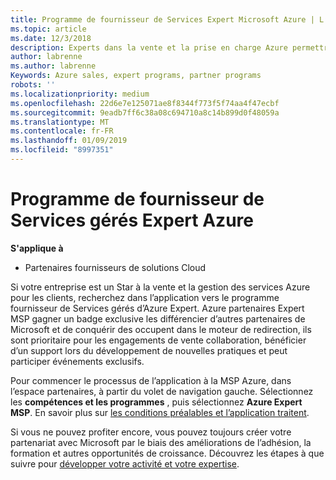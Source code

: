 ```yaml
---
title: Programme de fournisseur de Services Expert Microsoft Azure | L’espace partenaires
ms.topic: article
ms.date: 12/3/2018
description: Experts dans la vente et la prise en charge Azure permettre s’inscrire pour être dans le MSP Expert Azure
author: labrenne
ms.author: labrenne
Keywords: Azure sales, expert programs, partner programs
robots: ''
ms.localizationpriority: medium
ms.openlocfilehash: 22d6e7e125071ae8f8344f773f5f74aa4f47ecbf
ms.sourcegitcommit: 9eadb7ff6c38a08c694710a8c14b899d0f48059a
ms.translationtype: MT
ms.contentlocale: fr-FR
ms.lasthandoff: 01/09/2019
ms.locfileid: "8997351"
---
```

# <a name="azure-expert-managed-services-provider-program"></a>Programme de fournisseur de Services gérés Expert Azure

**S'applique à**

- Partenaires fournisseurs de solutions Cloud

Si votre entreprise est un Star à la vente et la gestion des services Azure pour les clients, recherchez dans l’application vers le programme fournisseur de Services gérés d’Azure Expert. Azure partenaires Expert MSP gagner un badge exclusive les différencier d’autres partenaires de Microsoft et de conquérir des occupent dans le moteur de redirection, ils sont prioritaire pour les engagements de vente collaboration, bénéficier d’un support lors du développement de nouvelles pratiques et peut participer événements exclusifs.

Pour commencer le processus de l’application à la MSP Azure, dans l’espace partenaires, à partir du volet de navigation gauche. Sélectionnez les **compétences et les programmes** , puis sélectionnez **Azure Expert MSP**. En savoir plus sur [les conditions préalables et l’application traitent](https://partner.microsoft.com/membership/azure-expert-msp). 

Si vous ne pouvez profiter encore, vous pouvez toujours créer votre partenariat avec Microsoft par le biais des améliorations de l’adhésion, la formation et autres opportunités de croissance.
Découvrez les étapes à que suivre pour [développer votre activité et votre expertise](https://partner.microsoft.com/membership/azure-expert-msp).

